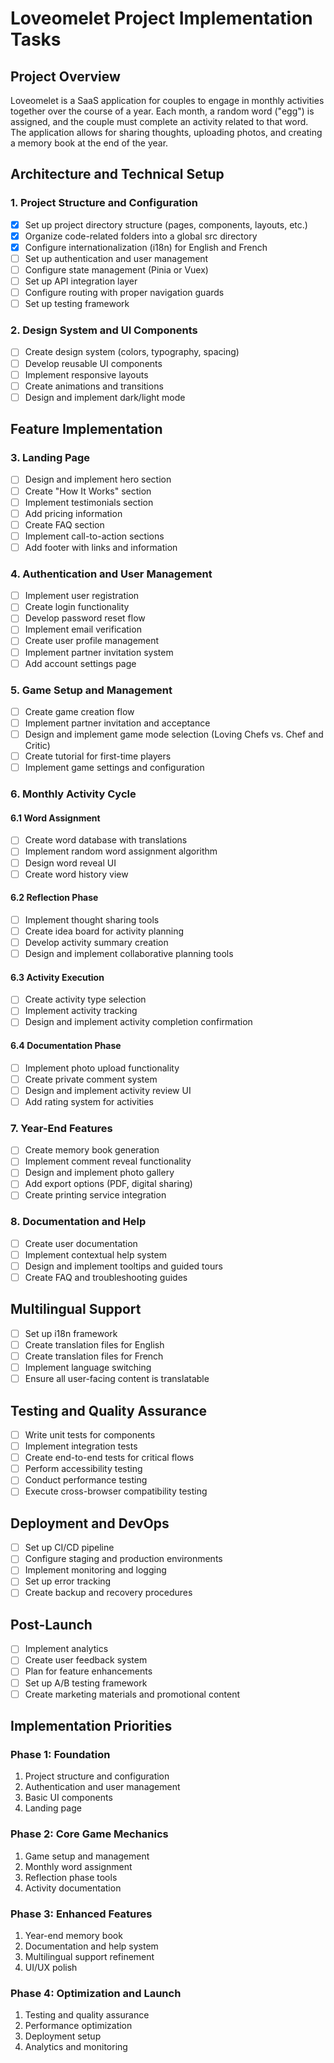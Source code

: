 # Loveomelet Project Implementation Tasks

## Project Overview
Loveomelet is a SaaS application for couples to engage in monthly activities together over the course of a year. Each month, a random word ("egg") is assigned, and the couple must complete an activity related to that word. The application allows for sharing thoughts, uploading photos, and creating a memory book at the end of the year.

## Architecture and Technical Setup

### 1. Project Structure and Configuration
- [x] Set up project directory structure (pages, components, layouts, etc.)
- [x] Organize code-related folders into a global src directory
- [x] Configure internationalization (i18n) for English and French
- [ ] Set up authentication and user management
- [ ] Configure state management (Pinia or Vuex)
- [ ] Set up API integration layer
- [ ] Configure routing with proper navigation guards
- [ ] Set up testing framework

### 2. Design System and UI Components
- [ ] Create design system (colors, typography, spacing)
- [ ] Develop reusable UI components
- [ ] Implement responsive layouts
- [ ] Create animations and transitions
- [ ] Design and implement dark/light mode

## Feature Implementation

### 3. Landing Page
- [ ] Design and implement hero section
- [ ] Create "How It Works" section
- [ ] Implement testimonials section
- [ ] Add pricing information
- [ ] Create FAQ section
- [ ] Implement call-to-action sections
- [ ] Add footer with links and information

### 4. Authentication and User Management
- [ ] Implement user registration
- [ ] Create login functionality
- [ ] Develop password reset flow
- [ ] Implement email verification
- [ ] Create user profile management
- [ ] Implement partner invitation system
- [ ] Add account settings page

### 5. Game Setup and Management
- [ ] Create game creation flow
- [ ] Implement partner invitation and acceptance
- [ ] Design and implement game mode selection (Loving Chefs vs. Chef and Critic)
- [ ] Create tutorial for first-time players
- [ ] Implement game settings and configuration

### 6. Monthly Activity Cycle

#### 6.1 Word Assignment
- [ ] Create word database with translations
- [ ] Implement random word assignment algorithm
- [ ] Design word reveal UI
- [ ] Create word history view

#### 6.2 Reflection Phase
- [ ] Implement thought sharing tools
- [ ] Create idea board for activity planning
- [ ] Develop activity summary creation
- [ ] Design and implement collaborative planning tools

#### 6.3 Activity Execution
- [ ] Create activity type selection
- [ ] Implement activity tracking
- [ ] Design and implement activity completion confirmation

#### 6.4 Documentation Phase
- [ ] Implement photo upload functionality
- [ ] Create private comment system
- [ ] Design and implement activity review UI
- [ ] Add rating system for activities

### 7. Year-End Features
- [ ] Create memory book generation
- [ ] Implement comment reveal functionality
- [ ] Design and implement photo gallery
- [ ] Add export options (PDF, digital sharing)
- [ ] Create printing service integration

### 8. Documentation and Help
- [ ] Create user documentation
- [ ] Implement contextual help system
- [ ] Design and implement tooltips and guided tours
- [ ] Create FAQ and troubleshooting guides

## Multilingual Support
- [ ] Set up i18n framework
- [ ] Create translation files for English
- [ ] Create translation files for French
- [ ] Implement language switching
- [ ] Ensure all user-facing content is translatable

## Testing and Quality Assurance
- [ ] Write unit tests for components
- [ ] Implement integration tests
- [ ] Create end-to-end tests for critical flows
- [ ] Perform accessibility testing
- [ ] Conduct performance testing
- [ ] Execute cross-browser compatibility testing

## Deployment and DevOps
- [ ] Set up CI/CD pipeline
- [ ] Configure staging and production environments
- [ ] Implement monitoring and logging
- [ ] Set up error tracking
- [ ] Create backup and recovery procedures

## Post-Launch
- [ ] Implement analytics
- [ ] Create user feedback system
- [ ] Plan for feature enhancements
- [ ] Set up A/B testing framework
- [ ] Create marketing materials and promotional content

## Implementation Priorities

### Phase 1: Foundation
1. Project structure and configuration
2. Authentication and user management
3. Basic UI components
4. Landing page

### Phase 2: Core Game Mechanics
1. Game setup and management
2. Monthly word assignment
3. Reflection phase tools
4. Activity documentation

### Phase 3: Enhanced Features
1. Year-end memory book
2. Documentation and help system
3. Multilingual support refinement
4. UI/UX polish

### Phase 4: Optimization and Launch
1. Testing and quality assurance
2. Performance optimization
3. Deployment setup
4. Analytics and monitoring
